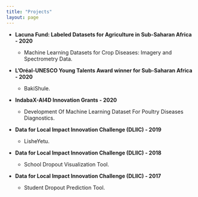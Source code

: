 ```yaml
---
title: "Projects"
layout: page
---
```

* **Lacuna Fund: Labeled Datasets for Agriculture in Sub-Saharan Africa - 2020**
   * Machine Learning Datasets for Crop Diseases: Imagery and Spectrometry Data.

* **L’Oréal-UNESCO Young Talents Award winner for Sub-Saharan Africa - 2020**
   * BakiShule.

* **IndabaX-AI4D Innovation Grants - 2020**
   * Development Of Machine Learning Dataset For Poultry Diseases Diagnostics.

* **Data for Local Impact Innovation Challenge (DLIIC) - 2019**
   * LisheYetu.

* **Data for Local Impact Innovation Challenge (DLIIC) - 2018**
   * School Dropout Visualization Tool.

* **Data for Local Impact Innovation Challenge (DLIIC) - 2017**
   * Student Dropout Prediction Tool.
